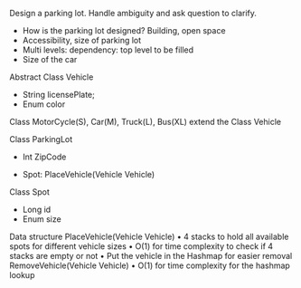 Design a parking lot. 
Handle ambiguity and ask question to clarify. 
- How is the parking lot designed? Building, open space
- Accessibility, size of parking lot
- Multi levels: dependency: top level to be filled 
- Size of the car

Abstract Class Vehicle 
- String licensePlate;
- Enum color

Class MotorCycle(S), Car(M), Truck(L), Bus(XL) extend the Class Vehicle

Class ParkingLot
- Int ZipCode
+ Spot: PlaceVehicle(Vehicle Vehicle)

Class Spot
- Long id
- Enum size

Data structure
PlaceVehicle(Vehicle Vehicle)
•	4 stacks to hold all available spots for different vehicle sizes 
•	O(1) for time complexity to check if 4 stacks are empty or not
•	Put the vehicle in the Hashmap for easier removal
RemoveVehicle(Vehicle Vehicle)
•	O(1) for time complexity for the hashmap lookup

